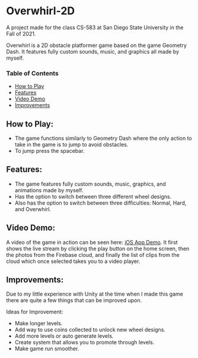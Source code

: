 # Overwhirl-2D
A project made for the class CS-583 at San Diego State University in the Fall of 2021.

Overwhirl is a 2D obstacle platformer game based on the game Geometry Dash. It features fully custom sounds, music, and graphics all made by myself.

### Table of Contents
- [How to Play](#how-to-play)
- [Features](#features)
- [Video Demo](#video-demo)
- [Improvements](#improvements)


## How to Play:

- The game functions similarly to Geometry Dash where the only action to take in the game is to jump to avoid obstacles.
- To jump press the spacebar.


## Features:

- The game features fully custom sounds, music, graphics, and animations made by myself.
- Has the option to switch between three different wheel designs.
- Also has the option to switch between three difficulties: Normal, Hard, and Overwhirl.


## Video Demo:

A video of the game in action can be seen here: [iOS App Demo](https://youtube.com/shorts/165S-_A97tA?feature=share). It first shows the live stream by clicking the play button on the home screen, then the photos from the Firebase cloud, and finally the list of clips from the cloud which once selected takes you to a video player.


## Improvements:

Due to my little experience with Unity at the time when I made this game there are quite a few things that can be improved upon.

Ideas for Improvement:
 - Make longer levels.
 - Add way to use coins collected to unlock new wheel designs.
 - Add more levels or auto generate levels.
 - Create system that allows you to promote through levels.
 - Make game run smoother.
